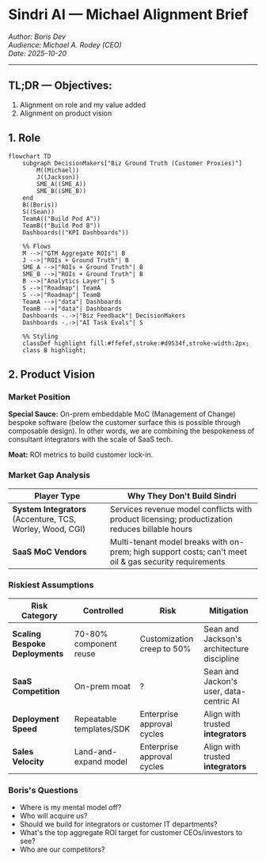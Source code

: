 # Sindri AI — Michael Alignment Brief

_Author: Boris Dev_  
_Audience: Michael A. Rodey (CEO)_  
_Date: 2025-10-20_

---

## TL;DR — Objectives:

1. Alignment on role and my value added
2. Alignment on product vision

## 1. Role

```mermaid
flowchart TD
    subgraph DecisionMakers["Biz Ground Truth (Customer Proxies)"]
        M((Michael))
        J((Jackson))
        SME_A((SME_A))
        SME_B((SME_B))
    end
    B((Boris))
    S((Sean))
    TeamA(("Build Pod A"))
    TeamB(("Build Pod B"))
    Dashboards(("KPI Dashboards"))

    %% Flows
    M -->|"GTM Aggregate ROIs"| B
    J -->|"ROIs + Ground Truth"| B
    SME_A -->|"ROIs + Ground Truth"| B
    SME_B -->|"ROIs + Ground Truth"| B
    B -->|"Analytics Layer"| S
    S -->|"Roadmap"| TeamA
    S -->|"Roadmap"| TeamB
    TeamA -->|"data"| Dashboards
    TeamB -->|"data"| Dashboards
    Dashboards -.->|"Biz Feedback"| DecisionMakers
    Dashboards -.->|"AI Task Evals"| S

    %% Styling
    classDef highlight fill:#ffefef,stroke:#d9534f,stroke-width:2px;
    class B highlight;

```

## 2. Product Vision

### Market Position

**Special Sauce:** On-prem embeddable MoC (Management of Change) bespoke software (below the customer surface this is possible through composable design). In other words,
we are combining the bespokeness of consultant integrators with the scale of SaaS tech.

**Moat:** ROI metrics to build customer lock-in.

### Market Gap Analysis

| Player Type                                                | Why They Don't Build Sindri                                                                            |
| ---------------------------------------------------------- | ------------------------------------------------------------------------------------------------------ |
| **System Integrators** (Accenture, TCS, Worley, Wood, CGI) | Services revenue model conflicts with product licensing; productization reduces billable hours         |
| **SaaS MoC Vendors**                                       | Multi-tenant model breaks with on-prem; high support costs; can't meet oil & gas security requirements |

### Riskiest Assumptions

| Risk Category                   | Controlled               | Risk                       | Mitigation                                 |
| ------------------------------- | ------------------------ | -------------------------- | ------------------------------------------ |
| **Scaling Bespoke Deployments** | 70-80% component reuse   | Customization creep to 50% | Sean and Jackson's architecture discipline |
| **SaaS Competition**            | On-prem moat             | ?                          | Sean and Jackon's user, data-centric AI    |
| **Deployment Speed**            | Repeatable templates/SDK | Enterprise approval cycles | Align with trusted **integrators**         |
| **Sales Velocity**              | Land-and-expand model    | Enterprise approval cycles | Align with trusted **integrators**         |

### Boris's Questions

-   Where is my mental model off?
-   Who will acquire us?
-   Should we build for integrators or customer IT departments?
-   What's the top aggregate ROI target for customer CEOs/investors to see?
-   Who are our competitors?
